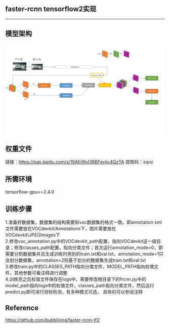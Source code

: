 ## faster-rcnn tensorflow2实现
---
## 模型架构
![image](https://github.com/talhuam/faster-rcnn-tf2/blob/main/faster-rcnn-structure.png)

## 权重文件
链接：https://pan.baidu.com/s/19AEjI9vI3RBFeyjic4QzYA 
提取码：sqoz

## 所需环境
tensorflow-gpu==2.4.0

## 训练步骤
1.准备好数据集，数据集的结构需要和voc数据集的格式一致。即annotation xml文件需要放在VOCdevkit/Annotations下，图片需要放在VOCdevkit\JPEGImages下  
2.修改voc_annotation.py中的VOCdevkit_path配置，指向VOCdevkit这一级目录；修改classes_path配置，指向分类文件；首次运行annotation_mode=0，即需要分割数据集并且生成训练时用到的train.txt和val.txt，annotation_mode=1只会划分数据集，annotation=2则基于划分的数据集生成train.txt和val.txt  
3.修改train.py中的CLASSES_PATH指向分类文件，MODEL_PATH指向权值文件，其他参数可看注释进行调整  
4.训练完之后权值文件保存在logs中，需要修改根目录下的frcnn.py中的model_path指向logs中的权值文件，classes_path指向分类文件，然后运行predict.py即可进行目标检测，有多种模式可选，
具体的可以参阅注释

## Reference
https://github.com/bubbliiiing/faster-rcnn-tf2
